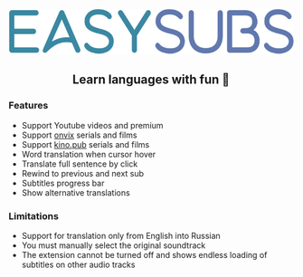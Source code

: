 <p align="center">
  <img height="80" src="./logo.png">
</p>
<p align="center">
  <h2 align="center">Learn languages with fun 🎉</h2>
</p>

### Features

- Support Youtube videos and premium
- Support [onvix](http://onvix.co) serials and films
- Support [kino.pub](https://kino.pub) serials and films
- Word translation when cursor hover
- Translate full sentence by click
- Rewind to previous and next sub
- Subtitles progress bar
- Show alternative translations

### Limitations

- Support for translation only from English into Russian
- You must manually select the original soundtrack
- The extension cannot be turned off and shows endless loading of subtitles on other audio tracks
